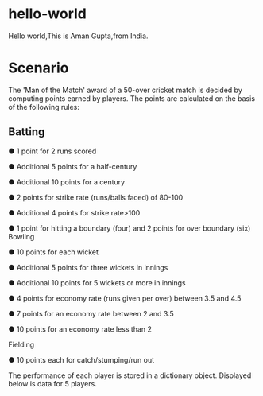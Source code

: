 # hello-world
Hello world,This is Aman Gupta,from India.

# Scenario
 The 'Man of the Match' award of a 50-over cricket match is decided by computing points
earned by players. The points are calculated on the basis of the following rules: 

## Batting 

● 1 point for 2 runs scored 
 
● Additional 5 points for a half-century 

● Additional 10 points for a century 

● 2 points for strike rate (runs/balls faced) of 80-100 

● Additional 4 points for strike rate>100 

● 1 point for hitting a boundary (four) and 2 points for over boundary (six)
Bowling 

● 10 points for each wicket 

● Additional 5 points for three wickets in innings 

● Additional 10 points for 5 wickets or more in innings 

● 4 points for economy rate (runs given per over) between 3.5 and 4.5 

● 7 points for an economy rate between 2 and 3.5 

● 10 points for an economy rate less than 2 

Fielding 

● 10 points each for catch/stumping/run out 

The performance of each player is stored in a dictionary object. Displayed below is data for 5
players. 
